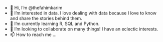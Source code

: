 - 👋 Hi, I’m @thefahimkarim
- 👀 I’m interested in data. I love dealing with data because I love to know and share the stories behind them.
- 🌱 I’m currently learning R, SQL and Python. 
- 💞️ I’m looking to collaborate on many things! I have an eclectic interests. 
- 📫 How to reach me ...

<!---
thefahimkarim/thefahimkarim is a ✨ special ✨ repository because its `README.md` (this file) appears on your GitHub profile.
You can click the Preview link to take a look at your changes.
--->
